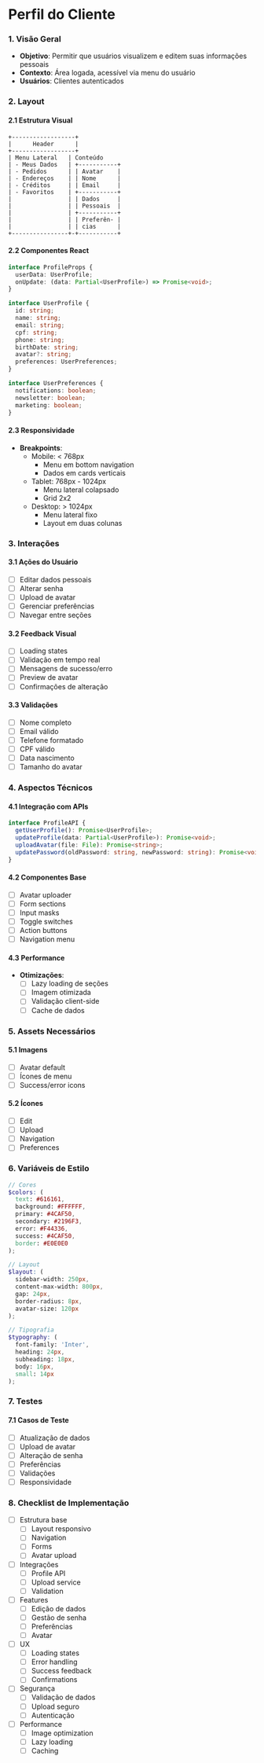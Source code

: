 # Perfil do Cliente

### 1. Visão Geral
- **Objetivo**: Permitir que usuários visualizem e editem suas informações pessoais
- **Contexto**: Área logada, acessível via menu do usuário
- **Usuários**: Clientes autenticados

### 2. Layout

#### 2.1 Estrutura Visual
```ascii
+------------------+
|      Header      |
+------------------+
| Menu Lateral   | Conteúdo
| - Meus Dados   | +-----------+
| - Pedidos      | | Avatar    |
| - Endereços    | | Nome      |
| - Créditos     | | Email     |
| - Favoritos    | +-----------+
|                | | Dados     |
|                | | Pessoais  |
|                | +-----------+
|                | | Preferên- |
|                | | cias      |
+----------------+-+-----------+
```

#### 2.2 Componentes React
```typescript
interface ProfileProps {
  userData: UserProfile;
  onUpdate: (data: Partial<UserProfile>) => Promise<void>;
}

interface UserProfile {
  id: string;
  name: string;
  email: string;
  cpf: string;
  phone: string;
  birthDate: string;
  avatar?: string;
  preferences: UserPreferences;
}

interface UserPreferences {
  notifications: boolean;
  newsletter: boolean;
  marketing: boolean;
}
```

#### 2.3 Responsividade
- **Breakpoints**:
  - Mobile: < 768px
    - Menu em bottom navigation
    - Dados em cards verticais
  - Tablet: 768px - 1024px
    - Menu lateral colapsado
    - Grid 2x2
  - Desktop: > 1024px
    - Menu lateral fixo
    - Layout em duas colunas

### 3. Interações

#### 3.1 Ações do Usuário
- [ ] Editar dados pessoais
- [ ] Alterar senha
- [ ] Upload de avatar
- [ ] Gerenciar preferências
- [ ] Navegar entre seções

#### 3.2 Feedback Visual
- [ ] Loading states
- [ ] Validação em tempo real
- [ ] Mensagens de sucesso/erro
- [ ] Preview de avatar
- [ ] Confirmações de alteração

#### 3.3 Validações
- [ ] Nome completo
- [ ] Email válido
- [ ] Telefone formatado
- [ ] CPF válido
- [ ] Data nascimento
- [ ] Tamanho do avatar

### 4. Aspectos Técnicos

#### 4.1 Integração com APIs
```typescript
interface ProfileAPI {
  getUserProfile(): Promise<UserProfile>;
  updateProfile(data: Partial<UserProfile>): Promise<void>;
  uploadAvatar(file: File): Promise<string>;
  updatePassword(oldPassword: string, newPassword: string): Promise<void>;
}
```

#### 4.2 Componentes Base
- [ ] Avatar uploader
- [ ] Form sections
- [ ] Input masks
- [ ] Toggle switches
- [ ] Action buttons
- [ ] Navigation menu

#### 4.3 Performance
- **Otimizações**:
  - [ ] Lazy loading de seções
  - [ ] Imagem otimizada
  - [ ] Validação client-side
  - [ ] Cache de dados

### 5. Assets Necessários

#### 5.1 Imagens
- [ ] Avatar default
- [ ] Ícones de menu
- [ ] Success/error icons

#### 5.2 Ícones
- [ ] Edit
- [ ] Upload
- [ ] Navigation
- [ ] Preferences

### 6. Variáveis de Estilo

```scss
// Cores
$colors: (
  text: #616161,
  background: #FFFFFF,
  primary: #4CAF50,
  secondary: #2196F3,
  error: #F44336,
  success: #4CAF50,
  border: #E0E0E0
);

// Layout
$layout: (
  sidebar-width: 250px,
  content-max-width: 800px,
  gap: 24px,
  border-radius: 8px,
  avatar-size: 120px
);

// Tipografia
$typography: (
  font-family: 'Inter',
  heading: 24px,
  subheading: 18px,
  body: 16px,
  small: 14px
);
```

### 7. Testes

#### 7.1 Casos de Teste
- [ ] Atualização de dados
- [ ] Upload de avatar
- [ ] Alteração de senha
- [ ] Preferências
- [ ] Validações
- [ ] Responsividade

### 8. Checklist de Implementação

- [ ] Estrutura base
  - [ ] Layout responsivo
  - [ ] Navigation
  - [ ] Forms
  - [ ] Avatar upload
- [ ] Integrações
  - [ ] Profile API
  - [ ] Upload service
  - [ ] Validation
- [ ] Features
  - [ ] Edição de dados
  - [ ] Gestão de senha
  - [ ] Preferências
  - [ ] Avatar
- [ ] UX
  - [ ] Loading states
  - [ ] Error handling
  - [ ] Success feedback
  - [ ] Confirmations
- [ ] Segurança
  - [ ] Validação de dados
  - [ ] Upload seguro
  - [ ] Autenticação
- [ ] Performance
  - [ ] Image optimization
  - [ ] Lazy loading
  - [ ] Caching
